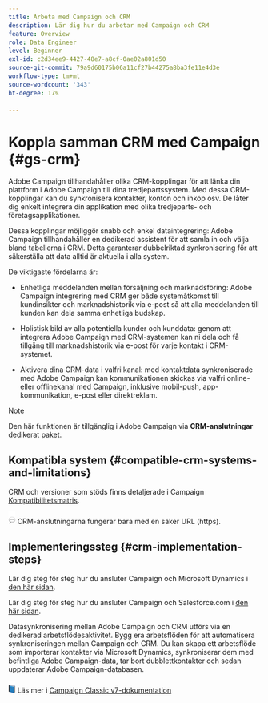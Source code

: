 ```yaml
---
title: Arbeta med Campaign och CRM
description: Lär dig hur du arbetar med Campaign och CRM
feature: Overview
role: Data Engineer
level: Beginner
exl-id: c2d34ee9-4427-48e7-a8cf-0ae02a801d50
source-git-commit: 79a9d60175b06a11cf27b44275a8ba3fe11e4d3e
workflow-type: tm+mt
source-wordcount: '343'
ht-degree: 17%

---
```


# Koppla samman CRM med Campaign {#gs-crm}

Adobe Campaign tillhandahåller olika CRM-kopplingar för att länka din plattform i Adobe Campaign till dina tredjepartssystem. Med dessa CRM-kopplingar kan du synkronisera kontakter, konton och inköp osv. De låter dig enkelt integrera din applikation med olika tredjeparts- och företagsapplikationer.

Dessa kopplingar möjliggör snabb och enkel dataintegrering: Adobe Campaign tillhandahåller en dedikerad assistent för att samla in och välja bland tabellerna i CRM. Detta garanterar dubbelriktad synkronisering för att säkerställa att data alltid är aktuella i alla system.

De viktigaste fördelarna är:

* Enhetliga meddelanden mellan försäljning och marknadsföring: Adobe Campaign integrering med CRM ger både systemåtkomst till kundinsikter och marknadshistorik via e-post så att alla meddelanden till kunden kan dela samma enhetliga budskap.

* Holistisk bild av alla potentiella kunder och kunddata: genom att integrera Adobe Campaign med CRM-systemen kan ni dela och få tillgång till marknadshistorik via e-post för varje kontakt i CRM-systemet.

* Aktivera dina CRM-data i valfri kanal: med kontaktdata synkroniserade med Adobe Campaign kan kommunikationen skickas via valfri online- eller offlinekanal med Campaign, inklusive mobil-push, app-kommunikation, e-post eller direktreklam.


>[!NOTE]
>
>Den här funktionen är tillgänglig i Adobe Campaign via **CRM-anslutningar** dedikerat paket.

## Kompatibla system {#compatible-crm-systems-and-limitations}

CRM och versioner som stöds finns detaljerade i Campaign [Kompatibilitetsmatris](../start/compatibility-matrix.md).

![](../assets/do-not-localize/speech.png)  CRM-anslutningarna fungerar bara med en säker URL (https).

## Implementeringssteg {#crm-implementation-steps}

Lär dig steg för steg hur du ansluter Campaign och Microsoft Dynamics i [den här sidan](ac-ms-dyn.md).

Lär dig steg för steg hur du ansluter Campaign och Salesforce.com i [den här sidan](ac-sfdc.md).

Datasynkronisering mellan Adobe Campaign och CRM utförs via en dedikerad arbetsflödesaktivitet. Bygg era arbetsflöden för att automatisera synkroniseringen mellan Campaign och CRM. Du kan skapa ett arbetsflöde som importerar kontakter via Microsoft Dynamics, synkroniserar dem med befintliga Adobe Campaign-data, tar bort dubblettkontakter och sedan uppdaterar Adobe Campaign-databasen.

![](../assets/do-not-localize/book.png) Läs mer i [Campaign Classic v7-dokumentation](https://experienceleague.adobe.com/docs/campaign-classic/using/getting-started/connectors/crm-connectors/crm-data-sync.html?lang=en#getting-started)
